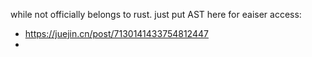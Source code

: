 

while not officially belongs to rust. just put AST here for eaiser access:

* https://juejin.cn/post/7130141433754812447
* 
